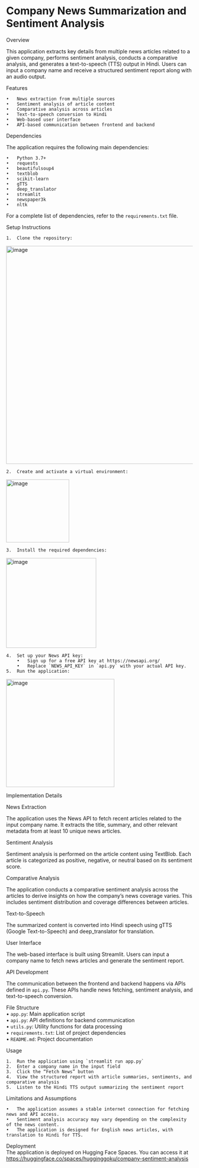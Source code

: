 # Company News Summarization and Sentiment Analysis

Overview  

This application extracts key details from multiple news articles related to a given company, performs sentiment analysis, conducts a comparative analysis, and generates a text-to-speech (TTS) output in Hindi. Users can input a company name and receive a structured sentiment report along with an audio output.  

Features  

	•	News extraction from multiple sources  
	•	Sentiment analysis of article content  
	•	Comparative analysis across articles  
	•	Text-to-speech conversion to Hindi  
	•	Web-based user interface  
	•	API-based communication between frontend and backend  
Dependencies  

The application requires the following main dependencies:  

	•	Python 3.7+  
	•	requests  
	•	beautifulsoup4  
	•	textblob  
	•	scikit-learn  
	•	gTTS  
	•	deep_translator  
	•	streamlit  
  	•	newspaper3k  
	•	nltk  
 
For a complete list of dependencies, refer to the `requirements.txt` file.  

Setup Instructions  

	1.	Clone the repository:  
 <img width="589" alt="image" src="https://github.com/user-attachments/assets/90e566fe-5aa3-4b33-a276-5e0eef9b94af" />  
 
	2.	Create and activate a virtual environment:  
 <img width="170" alt="image" src="https://github.com/user-attachments/assets/d40df283-bc7b-432b-870d-794f0fef7eac" />  

 	3.	Install the required dependencies:  
  <img width="243" alt="image" src="https://github.com/user-attachments/assets/8e450c06-38a3-4962-a11f-e0b2e5f27b8d" />  

  	4.	Set up your News API key:  
		•	Sign up for a free API key at https://newsapi.org/  
		•	Replace `NEWS_API_KEY` in `api.py` with your actual API key.  
  	5.	Run the application:  
   <img width="292" alt="image" src="https://github.com/user-attachments/assets/0e2bcc19-0bc2-44d1-b2da-6f30f7edefbc" />  
   
Implementation Details  

News Extraction  

The application uses the News API to fetch recent articles related to the input company name. It extracts the title, summary, and other relevant metadata from at least 10 unique news articles.  

Sentiment Analysis  

Sentiment analysis is performed on the article content using TextBlob. Each article is categorized as positive, negative, or neutral based on its sentiment score. 

Comparative Analysis  

The application conducts a comparative sentiment analysis across the articles to derive insights on how the company’s news coverage varies. This includes sentiment distribution and coverage differences between articles.  

Text-to-Speech  

The summarized content is converted into Hindi speech using gTTS (Google Text-to-Speech) and deep_translator for translation.  

User Interface  

The web-based interface is built using Streamlit. Users can input a company name to fetch news articles and generate the sentiment report.  

API Development  

The communication between the frontend and backend happens via APIs defined in `api.py`. These APIs handle news fetching, sentiment analysis, and text-to-speech conversion.    

File Structure  
	•	`app.py`: Main application script  
	•	`api.py`: API definitions for backend communication  
	•	`utils.py`: Utility functions for data processing  
	•	`requirements.txt`: List of project dependencies  
	•	`README.md`: Project documentation  
 
Usage  

	1.	Run the application using `streamlit run app.py`  
	2.	Enter a company name in the input field  
	3.	Click the “Fetch News” button  
	4.	View the structured report with article summaries, sentiments, and comparative analysis  
	5.	Listen to the Hindi TTS output summarizing the sentiment report  
 
Limitations and Assumptions  

	•	The application assumes a stable internet connection for fetching news and API access.
	•	Sentiment analysis accuracy may vary depending on the complexity of the news content.
	•	The application is designed for English news articles, with translation to Hindi for TTS.  
 
Deployment  
The application is deployed on Hugging Face Spaces. You can access it at https://huggingface.co/spaces/hugginggoku/company-sentiment-analysis
